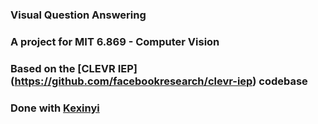 ### Visual Question Answering
### A project for MIT 6.869 - Computer Vision

### Based on the [CLEVR IEP] (https://github.com/facebookresearch/clevr-iep) codebase
### Done with [Kexinyi](https://github.com/Kexinyi)

